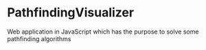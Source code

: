# PathfindingVisualizer
Web application in JavaScript which has the purpose to solve some pathfinding algorithms
